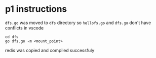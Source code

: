 # p1 instructions

`dfs.go` was moved to `dfs` directory so `hellofs.go` and `dfs.go` don't have conflicts in vscode
```
cd dfs
go dfs.go -m <mount_point>
```

redis was copied and compiled successfuly 

